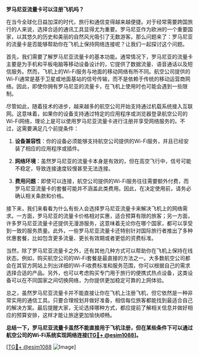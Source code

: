 **罗马尼亚流量卡可以注册飞机吗？**

在当今全球化日益加深的时代，旅行和通信变得越来越便捷。对于经常需要跨国旅行的人来说，选择合适的通讯工具显得尤为重要。罗马尼亚作为欧洲的一个重要国家，以其悠久的历史和美丽的自然风光吸引了无数游客。那么问题来了：罗马尼亚的流量卡是否能够帮助你在飞机上保持网络连接呢？让我们一起探讨这个问题。

首先，我们需要了解罗马尼亚流量卡的基本功能。通常情况下，罗马尼亚的流量卡主要是为手机和平板电脑等移动设备设计的，它提供了数据流量、语音通话以及短信服务。然而，飞机上的Wi-Fi服务与地面的移动网络有所不同。航空公司提供的Wi-Fi通常是基于卫星或地面基站的信号传输，而不是依赖于传统的移动运营商网络。因此，即使你拥有罗马尼亚的流量卡，在飞机上使用时也可能会遇到一些限制。

尽管如此，随着技术的进步，越来越多的航空公司开始支持通过机载系统接入互联网。这意味着，如果你的设备支持通过特定的应用程序或浏览器登录航空公司的Wi-Fi网络，理论上是可以使用罗马尼亚流量卡进行注册并享受网络服务的。不过，这需要满足几个前提条件：

1. **设备兼容性**：你的设备必须能够支持航空公司提供的Wi-Fi服务，并且已经安装了相应的应用程序或插件。
   
2. **网络环境**：虽然罗马尼亚的流量卡本身是有效的，但在高空飞行中，信号可能不稳定，导致连接速度较慢甚至无法连接。

3. **费用问题**：即使可以连接，航空公司提供的Wi-Fi服务往往需要额外付费，而罗马尼亚流量卡的套餐可能并不涵盖此类费用。因此，在决定使用前，请务必确认相关条款和价格。

接下来，我们来看看为什么有些人会选择罗马尼亚流量卡来解决飞机上的网络需求。一方面，罗马尼亚的流量卡价格相对实惠，适合预算有限的旅客；另一方面，许多罗马尼亚流量卡还提供无漫游服务，这意味着无论你在哪个国家，都可以享受到一致的服务质量。此外，一些罗马尼亚流量卡还特别针对国际旅行者推出了多种优惠套餐，比如包含更多流量、更长有效期或者更低的资费标准。

当然，除了罗马尼亚流量卡之外，还有其他几种方式可以帮助你在飞机上保持在线状态。例如，购买航空公司的Wi-Fi套餐是最直接的方法之一。大多数航空公司都会在其官方网站上列出详细的Wi-Fi收费标准和服务范围，你可以根据自己的需求选择合适的产品。另外，也可以考虑购买专门用于旅行的便携式热点设备，这类设备可以在不同国家之间切换网络，为你提供更加稳定可靠的上网体验。

总之，虽然罗马尼亚流量卡并不能直接让你在飞机上注册飞机，但它依然是一种非常实用的通信工具。只要合理规划并做好准备，相信每位旅客都能找到最适合自己的解决方案。最后提醒大家，无论选择哪种方式，都应提前了解相关信息并做好相应的预算安排，这样才能让旅途更加愉快顺畅。

**总结一下，罗马尼亚流量卡虽然不能直接用于飞机注册，但在某些条件下可以通过航空公司的Wi-Fi系统实现网络连接[[TG💪+ @esim1088](https://t.me/s/esim1088)]。**

[[TG💪+ @esim1088](https://t.me/s/esim1088) ![Image](https://i.postimg.cc/4NQfJmqS/Snipaste-2025-05-13-00-14-12.png)]